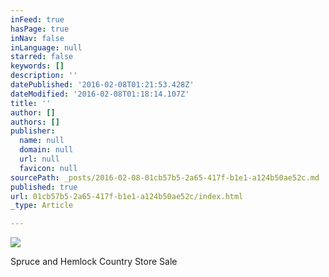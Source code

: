 ```yaml
---
inFeed: true
hasPage: true
inNav: false
inLanguage: null
starred: false
keywords: []
description: ''
datePublished: '2016-02-08T01:21:53.428Z'
dateModified: '2016-02-08T01:18:14.107Z'
title: ''
author: []
authors: []
publisher:
  name: null
  domain: null
  url: null
  favicon: null
sourcePath: _posts/2016-02-08-01cb57b5-2a65-417f-b1e1-a124b50ae52c.md
published: true
url: 01cb57b5-2a65-417f-b1e1-a124b50ae52c/index.html
_type: Article

---
```

![](https://the-grid-user-content.s3-us-west-2.amazonaws.com/8b671706-c05a-46fa-83a6-ad04282455e9.jpg)

Spruce and Hemlock Country Store Sale